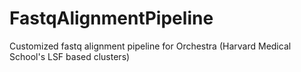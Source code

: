 # FastqAlignmentPipeline
Customized fastq alignment pipeline for Orchestra (Harvard Medical School's LSF based clusters)

